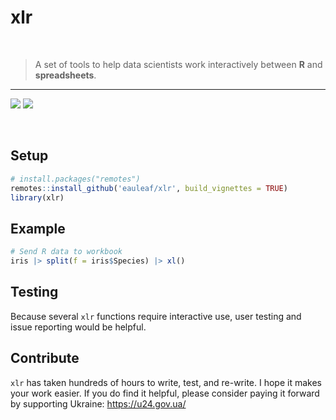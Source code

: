 xlr
================

<br>

> A set of tools to help data scientists work interactively between
> **R** and **spreadsheets**.

<hr>
<!-- badges: start -->

[![](https://img.shields.io/badge/devel%20version-0.0.0.9054-blue.svg)](https://github.com/eauleaf/xlr)
[![](https://img.shields.io/github/last-commit/eauleaf/xlr.svg)](https://github.com/eauleaf/xlr/commits/main)
<!-- badges: end -->

<br>

## Setup

``` r
# install.packages("remotes")
remotes::install_github('eauleaf/xlr', build_vignettes = TRUE)
library(xlr)
```

## Example

``` r
# Send R data to workbook
iris |> split(f = iris$Species) |> xl()
```

## Testing

Because several `xlr` functions require interactive use, user testing
and issue reporting would be helpful.

## Contribute

`xlr` has taken hundreds of hours to write, test, and re-write. I hope
it makes your work easier. If you do find it helpful, please consider
paying it forward by supporting Ukraine: <https://u24.gov.ua/>
